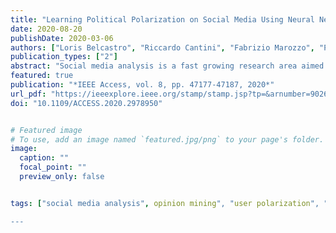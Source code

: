 ```yaml
---
title: "Learning Political Polarization on Social Media Using Neural Networks"
date: 2020-08-20
publishDate: 2020-03-06
authors: ["Loris Belcastro", "Riccardo Cantini", "Fabrizio Marozzo", "Paolo Trunfio", "Domenico Talia"]
publication_types: ["2"]
abstract: "Social media analysis is a fast growing research area aimed at extracting useful information from social media platforms. This paper presents a methodology, called IOM-NN (Iterative Opinion Mining using Neural Networks), for discovering the polarization of social media users during election campaigns characterized by the competition of political factions. The methodology uses an automatic incremental procedure based on feed-forward neural networks for analyzing the posts published by social media users. Starting from a limited set of classification rules, created from a small subset of hashtags that are notoriously in favor of specific factions, the methodology iteratively generates new classification rules. Such rules are then used to determine the polarization of people towards a faction. The methodology has been assessed on two case studies that analyze the polarization of a large number of Twitter users during the 2018 Italian general election and 2016 US presidential election. The achieved results are very close to the real ones and more accurate than the average of the opinion polls, revealing the high accuracy and effectiveness of the proposed approach. Moreover, our approach has been compared to the most relevant techniques used in the literature (sentiment analysis with NLP, adaptive sentiment analysis, emoji- and hashtag- based polarization) by achieving the best accuracy in estimating the polarization of social media users."
featured: true
publication: "*IEEE Access, vol. 8, pp. 47177-47187, 2020*"
url_pdf: "https://ieeexplore.ieee.org/stamp/stamp.jsp?tp=&arnumber=9026882"
doi: "10.1109/ACCESS.2020.2978950"


# Featured image
# To use, add an image named `featured.jpg/png` to your page's folder. 
image:
  caption: ""
  focal_point: ""
  preview_only: false


tags: ["social media analysis", opinion mining", "user polarization", "neural networks", "sentiment analysis","political events"]

---
```

